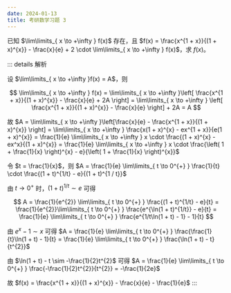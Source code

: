 ```yaml
---
date: 2024-01-13
title: 考研数学习题 3
---
```

已知 $\lim\limits_{ x \to +\infty } f(x)$ 存在，且 $f(x) = \frac{x^{1 + x}}{(1 + x)^{x}} - \frac{x}{e} + 2 \cdot \lim\limits_{ x \to +\infty } f(x)$，求 $f(x)$。

::: details 解析

设 $\lim\limits_{ x \to +\infty }f(x) = A$，则 

$$
\lim\limits_{ x \to +\infty } f(x) = \lim\limits_{ x \to +\infty }\left[  \frac{x^{1 + x}}{(1 + x)^{x}} - \frac{x}{e} + 2A \right] = \lim\limits_{ x \to +\infty } \left[ \frac{x^{1 + x}}{(1 + x)^{x}} - \frac{x}{e} \right] + 2A = A
$$

故 $A = \lim\limits_{ x \to +\infty }\left[\frac{x}{e} - \frac{x^{1 + x}}{(1 + x)^{x}} \right] = \lim\limits_{ x \to +\infty } \frac{x(1 + x)^{x} - ex^{1 + x}}{e(1 + x)^{x}} = \frac{1}{e} \lim\limits_{ x \to +\infty } x \cdot \frac{(1 + x)^{x} - ex^x}{(1 + x)^{x}} = \frac{1}{e} \lim\limits_{ x \to +\infty } x \cdot \frac{\left( 1 + \frac{1}{x} \right)^{x} - e}{\left( 1 + \frac{1}{x} \right)^{x}}$

令 $t = \frac{1}{x}$，则 $A = \frac{1}{e} \lim\limits_{ t \to 0^{+} } \frac{1}{t} \cdot \frac{(1 + t)^{1/t} - e}{(1 + t)^{1 / t}}$

由 $t \to 0^{+}$ 时，$(1 + t)^{1/t} \sim e$ 可得  

$$
A = \frac{1}{e^{2}} \lim\limits_{ t \to 0^{+} } \frac{(1 + t)^{1/t} - e}{t} = \frac{1}{e^{2}}\lim\limits_{ t \to 0^{+} } \frac{e^{\ln(1 + t)^{1/t}} - e}{t} = \frac{1}{e} \lim\limits_{ t \to 0^{+} } \frac{e^{1/t\ln(1 + t) - 1} - 1}{t}
$$

由 $e^{x} - 1 \sim x$ 可得 $A = \frac{1}{e} \lim\limits_{ t \to 0^{+} }  \frac{\frac{1}{t}\ln(1 + t) - 1}{t} = \frac{1}{e} \lim\limits_{ t \to 0^{+} } \frac{\ln(1 + t) - t}{t^{2}}$

由 $\ln(1 + t) - t \sim -\frac{1}{2}t^{2}$ 可得 $A = \frac{1}{e} \lim\limits_{ t \to 0^{+} } \frac{-\frac{1}{2}t^{2}}{t^{2}} = -\frac{1}{2e}$

故 $f(x) = \frac{x^{1 + x}}{(1 + x)^{x}} - \frac{x}{e} - \frac{1}{e}$
:::
